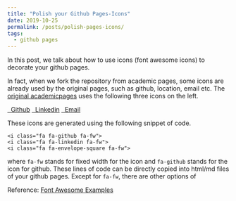 ```yaml
---
title: "Polish your Github Pages-Icons"
date: 2019-10-25
permalink: /posts/polish-pages-icons/
tags:
  - github pages
---
```


In this post, we talk about how to use icons (font awesome icons) to decorate your github pages.

In fact, when we fork the repository from academic pages, some icons are already used by the original pages, such as github, location, email etc. The [original academicpages](https://academicpages.github.io/) uses the following three icons on the left.

<div class="list-group">
  <a class="list-group-item" href=""><i class="fa fa-github fa-fw" aria-hidden="true"></i>&nbsp; Github</a>
  <a class="list-group-item" href=""><i class="fa fa-linkedin fa-fw" aria-hidden="true"></i>&nbsp; Linkedin</a>
  <a class="list-group-item" href=""><i class="fa fa-envelope-square fa-fw" aria-hidden="true"></i>&nbsp; Email</a>
</div>

 These icons are generated using the following snippet of code.

```{css}
<i class="fa fa-github fa-fw">
<i class="fa fa-linkedin fa-fw">
<i class="fa fa-envelope-square fa-fw">
```

where ```fa-fw``` stands for fixed width for the icon and ```fa-github``` stands for the icon for github. These lines of code can be directly copied into html/md files of your github pages. Except for ```fa-fw```, there are other options of 



Reference: [Font Awesome Examples](https://fontawesome.com/v4.7.0/examples/)

